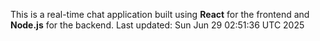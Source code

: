 This is a real-time chat application built using **React** for the frontend and **Node.js** for the backend.
Last updated: Sun Jun 29 02:51:36 UTC 2025

